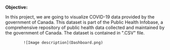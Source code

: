 **Objective:** 

In this project, we are going to visualize COVID-19 data provided by the government of Canada. This dataset is part of the Public Health Infobase, a comprehensive repository of public health data collected and maintained by the government of Canada. The dataset is contained in ".CSV" file. 


            ![Image description](Dashboard.png)
